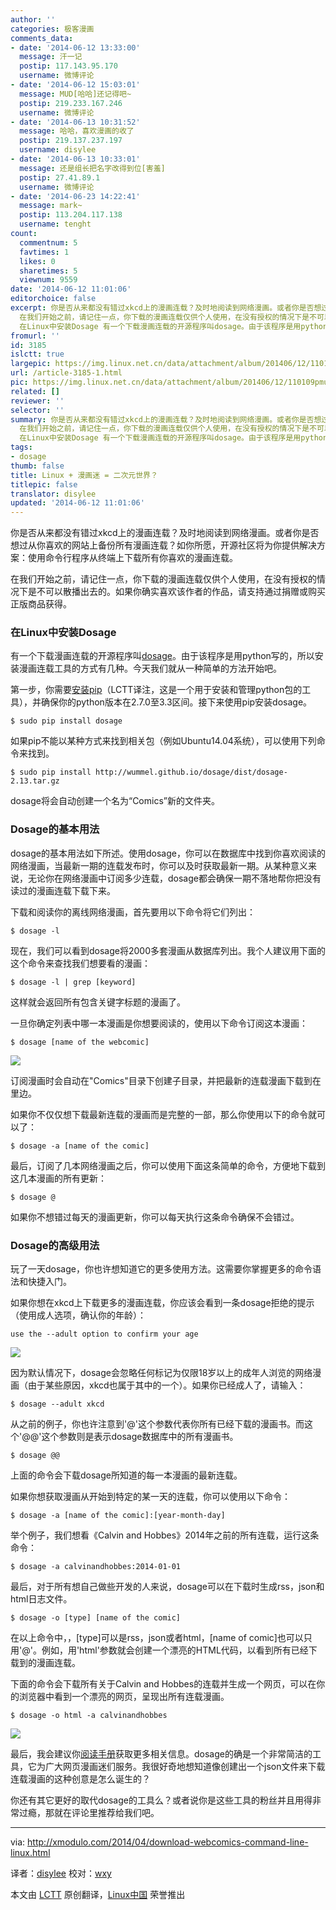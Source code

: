 ```yaml
---
author: ''
categories: 极客漫画
comments_data:
- date: '2014-06-12 13:33:00'
  message: 汗一记
  postip: 117.143.95.170
  username: 微博评论
- date: '2014-06-12 15:03:01'
  message: MUD[哈哈]还记得吧~
  postip: 219.233.167.246
  username: 微博评论
- date: '2014-06-13 10:31:52'
  message: 哈哈，喜欢漫画的收了
  postip: 219.137.237.197
  username: disylee
- date: '2014-06-13 10:33:01'
  message: 还是组长把名字改得到位[害羞]
  postip: 27.41.89.1
  username: 微博评论
- date: '2014-06-23 14:22:41'
  message: mark~
  postip: 113.204.117.138
  username: tenght
count:
  commentnum: 5
  favtimes: 1
  likes: 0
  sharetimes: 5
  viewnum: 9559
date: '2014-06-12 11:01:06'
editorchoice: false
excerpt: 你是否从来都没有错过xkcd上的漫画连载？及时地阅读到网络漫画。或者你是否想过从你喜欢的网站上备份所有漫画连载？如你所愿，开源社区将为你提供解决方案：使用命令行程序从终端上下载所有你喜欢的漫画连载。
  在我们开始之前，请记住一点，你下载的漫画连载仅供个人使用，在没有授权的情况下是不可以散播出去的。如果你确实喜欢该作者的作品，请支持通过捐赠或购买正版商品获得。
  在Linux中安装Dosage 有一个下载漫画连载的开源程序叫dosage。由于该程序是用python写的，所以安装漫画连载工具的方式有几种。今天我们就从一种简单的方法开
fromurl: ''
id: 3185
islctt: true
largepic: https://img.linux.net.cn/data/attachment/album/201406/12/110109pmu7o85w59isboo5.jpg
url: /article-3185-1.html
pic: https://img.linux.net.cn/data/attachment/album/201406/12/110109pmu7o85w59isboo5.jpg.thumb.jpg
related: []
reviewer: ''
selector: ''
summary: 你是否从来都没有错过xkcd上的漫画连载？及时地阅读到网络漫画。或者你是否想过从你喜欢的网站上备份所有漫画连载？如你所愿，开源社区将为你提供解决方案：使用命令行程序从终端上下载所有你喜欢的漫画连载。
  在我们开始之前，请记住一点，你下载的漫画连载仅供个人使用，在没有授权的情况下是不可以散播出去的。如果你确实喜欢该作者的作品，请支持通过捐赠或购买正版商品获得。
  在Linux中安装Dosage 有一个下载漫画连载的开源程序叫dosage。由于该程序是用python写的，所以安装漫画连载工具的方式有几种。今天我们就从一种简单的方法开
tags:
- dosage
thumb: false
title: Linux + 漫画迷 = 二次元世界？
titlepic: false
translator: disylee
updated: '2014-06-12 11:01:06'
---
```


你是否从来都没有错过xkcd上的漫画连载？及时地阅读到网络漫画。或者你是否想过从你喜欢的网站上备份所有漫画连载？如你所愿，开源社区将为你提供解决方案：使用命令行程序从终端上下载所有你喜欢的漫画连载。


在我们开始之前，请记住一点，你下载的漫画连载仅供个人使用，在没有授权的情况下是不可以散播出去的。如果你确实喜欢该作者的作品，请支持通过捐赠或购买正版商品获得。


### 在Linux中安装Dosage


有一个下载漫画连载的开源程序叫[dosage](http://wummel.github.io/dosage/)。由于该程序是用python写的，所以安装漫画连载工具的方式有几种。今天我们就从一种简单的方法开始吧。


第一步，你需要[安装pip](http://ask.xmodulo.com/install-pip-linux.html)（LCTT译注，这是一个用于安装和管理python包的工具），并确保你的python版本在2.7.0至3.3区间。接下来使用pip安装dosage。



```
$ sudo pip install dosage

```

如果pip不能以某种方式来找到相关包（例如Ubuntu14.04系统），可以使用下列命令来找到。



```
$ sudo pip install http://wummel.github.io/dosage/dist/dosage-2.13.tar.gz

```

dosage将会自动创建一个名为“Comics”新的文件夹。


### Dosage的基本用法


dosage的基本用法如下所述。使用dosage，你可以在数据库中找到你喜欢阅读的网络漫画，当最新一期的连载发布时，你可以及时获取最新一期。从某种意义来说，无论你在网络漫画中订阅多少连载，dosage都会确保一期不落地帮你把没有读过的漫画连载下载下来。


下载和阅读你的离线网络漫画，首先要用以下命令将它们列出：



```
$ dosage -l

```

现在，我们可以看到dosage将2000多套漫画从数据库列出。我个人建议用下面的这个命令来查找我们想要看的漫画：



```
$ dosage -l | grep [keyword]

```

这样就会返回所有包含关键字标题的漫画了。


一旦你确定列表中哪一本漫画是你想要阅读的，使用以下命令订阅这本漫画：



```
$ dosage [name of the webcomic] 

```

![](/data/attachment/album/201406/12/110109pmu7o85w59isboo5.jpg)


订阅漫画时会自动在"Comics"目录下创建子目录，并把最新的连载漫画下载到在里边。


如果你不仅仅想下载最新连载的漫画而是完整的一部，那么你使用以下的命令就可以了：



```
$ dosage -a [name of the comic] 

```

最后，订阅了几本网络漫画之后，你可以使用下面这条简单的命令，方便地下载到这几本漫画的所有更新：



```
$ dosage @ 

```

如果你不想错过每天的漫画更新，你可以每天执行这条命令确保不会错过。


### Dosage的高级用法


玩了一天dosage，你也许想知道它的更多使用方法。这需要你掌握更多的命令语法和快捷入门。


如果你想在xkcd上下载更多的漫画连载，你应该会看到一条dosage拒绝的提示（使用成人选项，确认你的年龄）：



```
use the --adult option to confirm your age

```

![](/data/attachment/album/201406/12/110112n508ycy00056lczt.jpg)


因为默认情况下，dosage会忽略任何标记为仅限18岁以上的成年人浏览的网络漫画（由于某些原因，xkcd也属于其中的一个）。如果你已经成人了，请输入：



```
$ dosage --adult xkcd

```

从之前的例子，你也许注意到'@'这个参数代表你所有已经下载的漫画书。而这个'@@'这个参数则是表示dosage数据库中的所有漫画书。



```
$ dosage @@

```

上面的命令会下载dosage所知道的每一本漫画的最新连载。


如果你想获取漫画从开始到特定的某一天的连载，你可以使用以下命令：



```
$ dosage -a [name of the comic]:[year-month-day]

```

举个例子，我们想看《Calvin and Hobbes》2014年之前的所有连载，运行这条命令：



```
$ dosage -a calvinandhobbes:2014-01-01

```

最后，对于所有想自己做些开发的人来说，dosage可以在下载时生成rss，json和html日志文件。



```
$ dosage -o [type] [name of the comic]

```

在以上命令中，，[type]可以是rss，json或者html，[name of comic]也可以只用'@'。例如，用'html'参数就会创建一个漂亮的HTML代码，以看到所有已经下载到的漫画连载。


下面的命令会下载所有关于Calvin and Hobbes的连载并生成一个网页，可以在你的浏览器中看到一个漂亮的网页，呈现出所有连载漫画。



```
$ dosage -o html -a calvinandhobbes 

```

![](/data/attachment/album/201406/12/110115wndwcyxn5lx5gddw.jpg)


最后，我会建议你[阅读手册](http://wummel.github.io/dosage/dosage.1.html)获取更多相关信息。dosage的确是一个非常简洁的工具，它为广大网页漫画迷们服务。我很好奇地想知道像创建出一个json文件来下载连载漫画的这种创意是怎么诞生的？


你还有其它更好的取代dosage的工具么？或者说你是这些工具的粉丝并且用得非常过瘾，那就在评论里推荐给我们吧。




---


via: <http://xmodulo.com/2014/04/download-webcomics-command-line-linux.html>


译者：[disylee](https://github.com/disylee) 校对：[wxy](https://github.com/wxy)


本文由 [LCTT](https://github.com/LCTT/TranslateProject) 原创翻译，[Linux中国](http://linux.cn/) 荣誉推出